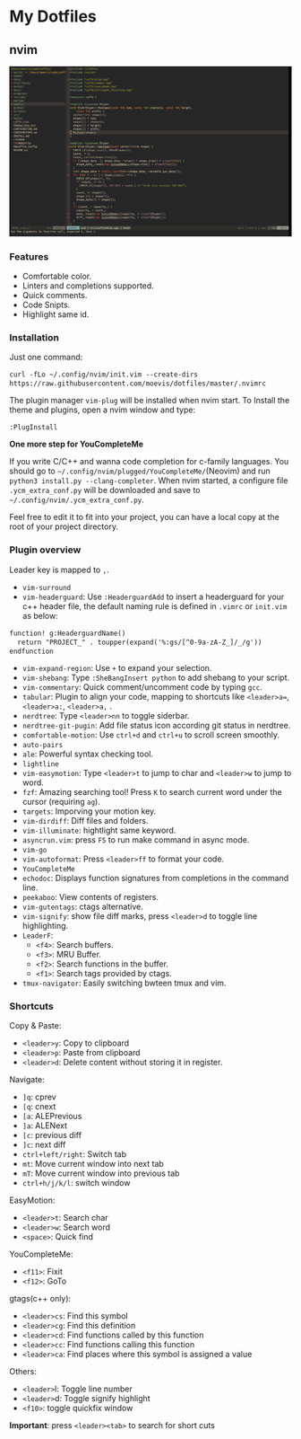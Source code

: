 # My Dotfiles

## nvim

![vim](vimrc.png)

### Features

- Comfortable color.
- Linters and completions supported.
- Quick comments.
- Code Snipts.
- Highlight same id.

### Installation

Just one command:

```shell
curl -fLo ~/.config/nvim/init.vim --create-dirs https://raw.githubusercontent.com/moevis/dotfiles/master/.nvimrc
```

The plugin manager `vim-plug` will be installed when nvim start. To Install the theme and plugins, open a nvim window and type:
```shell
:PlugInstall
```

**One more step for YouCompleteMe**

If you write C/C++ and wanna code completion for c-family languages. You should go to `~/.config/nvim/plugged/YouCompleteMe/`(Neovim) and run `python3 install.py --clang-completer`. When nvim started, a configure file `.ycm_extra_conf.py` will be downloaded and save to `~/.config/nvim/.ycm_extra_conf.py`.

Feel free to edit it to fit into your project, you can have a local copy at the root of your project directory.

### Plugin overview

Leader key is mapped to `,`.

- `vim-surround`
- `vim-headerguard`: Use `:HeaderguardAdd` to insert a headerguard for your c++ header file, the default naming rule is defined in `.vimrc` or `init.vim` as below:
```
function! g:HeaderguardName()
  return "PROJECT_" . toupper(expand('%:gs/[^0-9a-zA-Z_]/_/g'))
endfunction
```

- `vim-expand-region`: Use `+` to expand your selection.
- `vim-shebang`: Type `:SheBangInsert python` to add shebang to your script.
- `vim-commentary`: Quick comment/uncomment code by typing `gcc`.
- `tabular`: Plugin to align your code, mapping to shortcuts like `<leader>a=`, `<leader>a:`, `<leader>a,` .
- `nerdtree`: Type `<leader>nn` to toggle siderbar.
- `nerdtree-git-pugin`: Add file status icon according git status in nerdtree.
- `comfortable-motion`: Use `ctrl+d` and `ctrl+u` to scroll screen smoothly.
- `auto-pairs`
- `ale`: Powerful syntax checking tool.
- `lightline`
- `vim-easymotion`: Type `<leader>t` to jump to char and `<leader>w` to jump to word.
- `fzf`: Amazing searching tool! Press `K` to search current word under the cursor (requiring `ag`).
- `targets`: Imporving your motion key.
- `vim-dirdiff`: Diff files and folders.
- `vim-illuminate`: hightlight same keyword.
- `asyncrun.vim`: press `F5` to run make command in async mode.
- `vim-go`
- `vim-autoformat`: Press `<leader>ff` to format your code.
- `YouCompleteMe`
- `echodoc`: Displays function signatures from completions in the command line.
- `peekaboo`: View contents of registers.
- `vim-gutentags`: ctags alternative.
- `vim-signify`: show file diff marks, press `<leader>d` to toggle line highlighting.
- `LeaderF`:
  - `<f4>`: Search buffers.
  - `<f3>`: MRU Buffer.
  - `<f2>`: Search functions in the buffer.
  - `<f1>`: Search tags provided by ctags.
- `tmux-navigator`: Easily switching bwteen tmux and vim.

### Shortcuts

Copy & Paste:
- `<leader>y`: Copy to clipboard
- `<leader>p`: Paste from clipboard
- `<leader>d`: Delete content without storing it in register.

Navigate:
- `]q`: cprev
- `[q`: cnext
- `[a`: ALEPrevious
- `]a`: ALENext
- `[c`: previous diff
- `]c`: next diff
- `ctrl+left/right`: Switch tab
- `mt`: Move current window into next tab
- `mT`: Move current window into previous tab
- `ctrl+h/j/k/l`: switch window

EasyMotion:
 - `<leader>t`: Search char
 - `<leader>w`: Search word
 - `<space>`: Quick find

YouCompleteMe:
 - `<f11>`: Fixit
 - `<f12>`: GoTo

gtags(c++ only):
 - `<leader>cs`: Find this symbol
 - `<leader>cg`: Find this definition
 - `<leader>cd`: Find functions called by this function
 - `<leader>cc`: Find functions calling this function
 - `<leader>ca`: Find places where this symbol is assigned a value

Others:
 - `<leader>`l: Toggle line number
 - `<leader>`d: Toggle signify highlight
 - `<f10>`: toggle quickfix window

**Important**: press `<leader><tab>` to search for short cuts
